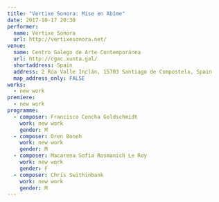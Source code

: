 ```yaml
---
title: "Vertixe Sonora: Mise en Abîme"
date: 2017-10-17 20:30
performer:
  name: Vertixe Sonora
  url: http://vertixesonora.net/
venue:
  name: Centro Galego de Arte Contemporánea
  url: http://cgac.xunta.gal/
  shortaddress: Spain
  address: 2 Rúa Valle Inclán, 15703 Santiago de Compostela, Spain
  map_address_only: FALSE
works:
  - new work
premiere:
  - new work
programme:
  - composer: Francisco Concha Goldschmidt
    work: new work
    gender: M
  - composer: Oren Boneh
    work: new work
    gender: M
  - composer: Macarena Sofia Rosmanich Le Roy
    work: new work
    gender: F
  - composer: Chris Swithinbank
    work: new work
    gender: M
---
```

